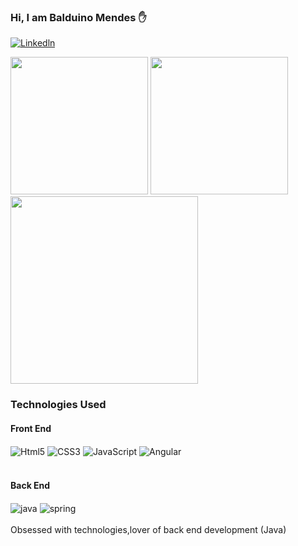### Hi, I am Balduino Mendes ✋

[![Linkedln](https://img.shields.io/badge/LinkedIn-0077B5?style=for-the-badge&logo=linkedin&logoColor=white)](https://www.linkedin.com/in/balduino-mendes-8728001a5)

<div>
 <img height="220px" src="https://github-readme-stats.vercel.app/api?username=devbmendes&show_icons=true&theme=transparent&include_all_commits=true&count_private=true" />
 <img height="220px" src="https://github-readme-stats.vercel.app/api/top-langs/?username=devbmendes&show_icons=true&theme=transparent" />
</div>
<img height="300px" src="https://github-readme-activity-graph.vercel.app/graph?username=devbmendes&bg_color=162332&color=4c8a9e&line=ffffff&point=162ac0&area=true&hide_border=true)](https://github.com/ashutosh00710/github-readme-activity-graph" />
<h3> Technologies Used </h3>
<h4> Front End  </h4> 
<div style="display:inline_block">
<img align="center" alt="Html5" src="https://img.shields.io/badge/HTML-239120?style=for-the-badge&logo=html5&logoColor=white" />
<img align="center" alt="CSS3" src="https://img.shields.io/badge/CSS-239120?&style=for-the-badge&logo=css3&logoColor=white" />
<img align="center" alt="JavaScript" src="https://img.shields.io/badge/JavaScript-323330?style=for-the-badge&logo=javascript&logoColor=F7DF1E" />
<img align="center" alt="Angular" src="https://img.shields.io/badge/Angular-DD0031?style=for-the-badge&logo=angular&logoColor=white" />
</div>
<br />

#### Back End
<div style="display:inline_block">
<img align="center" alt ="java" src="https://img.shields.io/badge/Java-ED8B00?style=for-the-badge&logo=openjdk&logoColor=white" />
<img align="center" alt="spring" src="https://img.shields.io/badge/Spring-6DB33F?style=for-the-badge&logo=spring&logoColor=white" />
</div>
<br/>
Obsessed with technologies,lover of back end development (Java)
